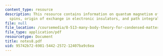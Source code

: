 ```yaml
---
content_type: resource
description: This resource contains information on quantum magnetism of localized
  spins, origin of exchange in electronic insulators, and path integral for spin.
file: null
file_location: /coursemedia/8-513-many-body-theory-for-condensed-matter-systems-fall-2004/95742b7269815442257212407ba9c6ea_notes8.pdf
file_type: application/pdf
resourcetype: Document
title: notes8.pdf
uid: 95742b72-6981-5442-2572-12407ba9c6ea
---
```

